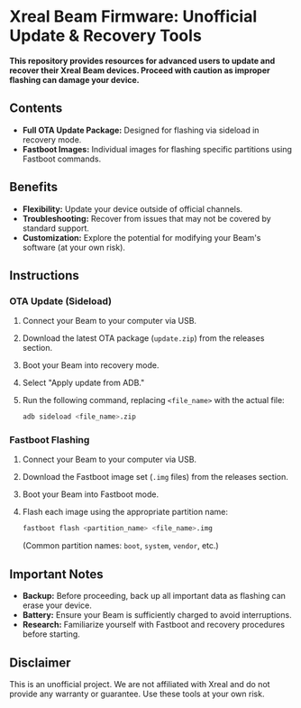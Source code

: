 
# Xreal Beam Firmware: Unofficial Update & Recovery Tools

**This repository provides resources for advanced users to update and recover their Xreal Beam devices. Proceed with caution as improper flashing can damage your device.**

## Contents

* **Full OTA Update Package:** Designed for flashing via sideload in recovery mode.
* **Fastboot Images:** Individual images for flashing specific partitions using Fastboot commands.

## Benefits

* **Flexibility:** Update your device outside of official channels.
* **Troubleshooting:** Recover from issues that may not be covered by standard support.
* **Customization:** Explore the potential for modifying your Beam's software (at your own risk).

## Instructions

### OTA Update (Sideload)

1. Connect your Beam to your computer via USB.
2. Download the latest OTA package (`update.zip`) from the releases section.
3. Boot your Beam into recovery mode.
4. Select "Apply update from ADB."
5. Run the following command, replacing `<file_name>` with the actual file:

   ```bash
   adb sideload <file_name>.zip
   ```

### Fastboot Flashing

1. Connect your Beam to your computer via USB.
2. Download the Fastboot image set (`.img` files) from the releases section.
3. Boot your Beam into Fastboot mode.
4. Flash each image using the appropriate partition name:

   ```bash
   fastboot flash <partition_name> <file_name>.img
   ```
   (Common partition names: `boot`, `system`, `vendor`, etc.)

## Important Notes

* **Backup:**  Before proceeding, back up all important data as flashing can erase your device.
* **Battery:** Ensure your Beam is sufficiently charged to avoid interruptions.
* **Research:** Familiarize yourself with Fastboot and recovery procedures before starting.

## Disclaimer

This is an unofficial project. We are not affiliated with Xreal and do not provide any warranty or guarantee. Use these tools at your own risk.
